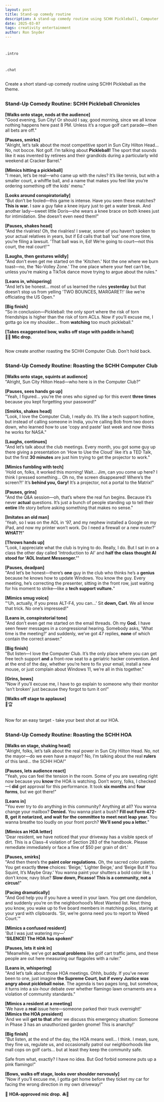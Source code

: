 ```yaml
---
layout: post
title: Stand-up comedy routine
description: A stand-up comedy routine using SCHH Pickleball, Computer Club, and HOA as targets. Ouch!
date: 2025-03-07
tags: creativity entertainment
author: Ron Snyder
---
```


#
`.intro`

#
`.chat`

##

Create a short stand-up comedy routine using SCHH Pickleball as the theme.

##

### **Stand-Up Comedy Routine: SCHH Pickleball Chronicles**  

**[Walks onto stage, nods at the audience]**  
"Good evening, Sun City! Or should I say, good morning, since we all know nothing happens here past 8 PM. Unless it’s a rogue golf cart parade—then all bets are off."  

**[Pauses, smirks]**  
"Alright, let’s talk about the most competitive sport in Sun City Hilton Head… No, not bocce. Not golf. I’m talking about **Pickleball!** The sport that sounds like it was invented by retirees and their grandkids during a particularly wild weekend at Cracker Barrel."  

**[Mimics hitting a pickleball]**  
"I mean, let’s be real—who came up with the rules? It’s like tennis, but with a smaller court, a whiffle ball, and a name that makes you feel like you’re ordering something off the kids' menu."  

**[Looks around conspiratorially]**  
"But don’t be fooled—this game is intense. Have you seen these matches? **This is war.** I saw a guy fake a knee injury just to get a water break. And another lady—sweet little Doris—she wears a knee brace on both knees just for intimidation. She doesn’t even need them!"  

**[Pauses, shakes head]**  
"And the rivalries! Oh, the rivalries! I swear, some of you haven’t spoken to your actual relatives in years, but if Ed calls that ball ‘out’ one more time, you’re filing a lawsuit. 'That ball was in, Ed! We’re going to court—not this court, the real court!'"  

**[Laughs, then gestures wildly]**  
"And don’t even get me started on the 'Kitchen.' Not the one where we burn toast—no, the ‘No-Volley Zone.’ The one place where your feet can’t be, unless you’re making a TikTok dance move trying to argue about the rules."  

**[Leans in, whispering]**  
"And let’s be honest… most of us learned the rules **yesterday** but that doesn’t stop us from yelling 'TWO BOUNCES, MARGARET!' like we’re officiating the US Open."  

**[Big finish]**  
"So in conclusion—Pickleball: the only sport where the risk of torn friendships is higher than the risk of torn ACLs. Now if you’ll excuse me, I gotta go ice my shoulder… from **watching** too much pickleball."  

**[Takes exaggerated bow, walks off stage with paddle in hand]**  
🏓🎤 **Mic drop.**

##

Now create another roasting the SCHH Computer Club.  Don't hold back.

##

### **Stand-Up Comedy Routine: Roasting the SCHH Computer Club**  

**[Walks onto stage, squints at audience]**  
"Alright, Sun City Hilton Head—who here is in the Computer Club?"  

**[Pauses, sees hands go up]**  
"Yeah, I figured… you’re the ones who signed up for this event **three times** because you kept forgetting your password!"  

**[Smirks, shakes head]**  
"Look, I love the Computer Club, I really do. It’s like a tech support hotline, but instead of calling someone in India, you’re calling Bob from two doors down, who learned how to use 'copy and paste' last week and now thinks he works for NASA."  

**[Laughs, continues]**  
"And let’s talk about the club meetings. Every month, you got some guy up there giving a presentation on 'How to Use the Cloud' like it’s a TED Talk, but the first **30 minutes** are just him trying to get the projector to work."  

**[Mimics fumbling with tech]**  
'Hold on, folks, it worked this morning! Wait… Jim, can you come up here? I think I pressed something… Oh no, the screen disappeared! Where’s the screen?!' It’s **behind you, Gary!** It’s a projector, not a portal to the Matrix!"  

**[Pauses, grins]**  
"And the Q&A session—oh, that’s where the real fun begins. Because it’s never **actual** questions. It’s just a bunch of people standing up to tell their **entire** life story before asking something that makes no sense."  

**[Imitates an old man]**  
'Yeah, so I was on the AOL in ‘97, and my nephew installed a Google on my iPad, and now my printer won’t work. Do I need a firewall or a new router?' **WHAT?!**"  

**[Throws hands up]**  
"Look, I appreciate what the club is trying to do. Really, I do. But I sat in on a class the other day called 'Introduction to AI' and **half the class thought AI stood for 'AOL Instant Messenger.'**"  

**[Pauses, deadpan]**  
"And let’s be honest—there’s **one** guy in the club who thinks he’s a **genius** because he knows how to update Windows. You know the guy. Every meeting, he’s correcting the presenter, sitting in the front row, just waiting for his moment to strike—like a **tech support vulture.**"  

**[Mimics smug voice]**  
"‘Uh, actually, if you press ALT-F4, you can…’ Sit **down, Carl.** We all know that trick. No one’s impressed!"  

**[Leans in, conspiratorial tone]**  
"And don’t even get me started on the email threads. Oh my **God.** I have seen fewer messages in a congressional hearing. Somebody asks, 'What time is the meeting?' and suddenly, we’ve got 47 replies, **none** of which contain the correct answer."  

**[Big finish]**  
"But listen—I love the Computer Club. It’s the only place where you can get free tech support **and** a front-row seat to a geriatric hacker convention. And at the end of the day, whether you’re here to fix your email, install a new mouse, or just complain about Windows 11, we’re all in this together."  

**[Grins, bows]**  
"Now if you’ll excuse me, I have to go explain to someone why their monitor ‘isn’t broken’ just because they forgot to turn it on!"  

**[Walks off stage to applause]**  
🎤🏆

##

Now for an easy target - take your best shot at our HOA.

##

### **Stand-Up Comedy Routine: Roasting the SCHH HOA**  

**[Walks on stage, shaking head]**  
"Alright, folks, let’s talk about the real power in Sun City Hilton Head. No, not the mayor—do we even have a mayor? No, I’m talking about the real **rulers** of this land… the SCHH HOA!"  

**[Pauses, lets audience react]**  
"Yeah, you can feel the tension in the room. Some of you are sweating right now because you **know** the HOA is watching. Don’t worry, folks, I checked—I **did** get approval for this performance. It took **six months** and **four forms**, but we got there!"  

**[Leans in]**  
"You ever try to do anything in this community? Anything at all? You wanna change your mailbox? **Denied.** You wanna plant a bush? **Fill out Form 472-B, get it notarized, and wait for the committee to meet next leap year.** You wanna breathe too loudly on your front porch? **We’ll send you a letter.**"  

**[Mimics an HOA letter]**  
'Dear resident, we have noticed that your driveway has a visible speck of dirt. This is a Class-4 violation of Section 283 of the handbook. Please remediate immediately or face a fine of $50 per grain of dirt.'  

**[Pauses, smirks]**  
"And then there’s the **paint color regulations.** Oh, the sacred color palette. You get exactly **three** choices: ‘Beige,’ ‘Lighter Beige,’ and ‘Beige But If You Squint, It’s Maybe Gray.’ You wanna paint your shutters a bold color like, I don’t know, navy blue? **Slow down, Picasso! This is a community, not a circus!**"  

**[Pacing dramatically]**  
"And God help you if you have a weed in your lawn. You get one dandelion, and suddenly you’re on the neighborhood’s Most Wanted list. Next thing you know, you wake up to five board members in matching polos, staring at your yard with clipboards. ‘Sir, we’re gonna need you to report to Weed Court.’"  

**[Mimics a confused resident]**  
'But I was just watering my—'  
**'SILENCE! The HOA has spoken!'**  

**[Pauses, lets it sink in]**  
"Meanwhile, we’ve got **actual problems** like golf cart traffic jams, and these people are out here measuring our flagpoles with a ruler."  

**[Leans in, whispering]**  
"And let’s talk about those HOA meetings. Ohhh, buddy. If you’ve never been to one, just imagine **the Supreme Court, but if every Justice was angry about pickleball noise.** The agenda is two pages long, but somehow, it turns into a six-hour debate over whether flamingo lawn ornaments are a violation of community standards."  

**[Mimics a resident at a meeting]**  
'We have a **real** issue here—someone parked their truck overnight!'  
**[Mimics the HOA president]**  
'And we will **get to that** after we discuss this emergency situation: Someone in Phase 3 has an unauthorized garden gnome! This is anarchy!'  

**[Big finish]**  
"But listen, at the end of the day, the HOA means well… I think. I mean, sure, they fine us, regulate us, and occasionally patrol our neighborhoods like mall cops on golf carts… but at least they keep the community safe.  

Safe from what, exactly? I have no idea. But God forbid someone puts up a pink flamingo!"  

**[Bows, walks off stage, looks over shoulder nervously]**  
"Now if you’ll excuse me, I gotta get home before they ticket my car for facing the wrong direction in my own driveway!"  

🎤 **HOA-approved mic drop.** 🚔🏡